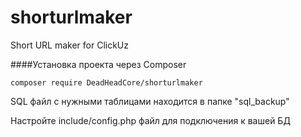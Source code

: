 # shorturlmaker

Short URL maker for ClickUz

####Установка проекта через Composer
```
composer require DeadHeadCore/shorturlmaker
```

SQL файл с нужными таблицами находится в папке "sql_backup" 

Настройте include/config.php файл для подключения к вашей БД

